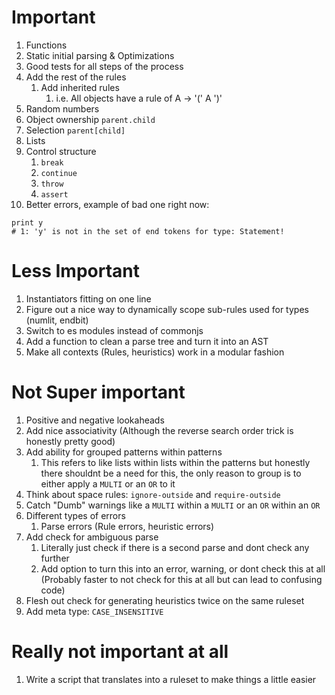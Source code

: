 # Important

1. Functions
2. Static initial parsing & Optimizations
5. Good tests for all steps of the process
6. Add the rest of the rules
    1. Add inherited rules
        1. i.e. All objects have a rule of A -> '(' A ')'
7. Random numbers
8. Object ownership `parent.child`
9. Selection `parent[child]`
10. Lists
11. Control structure
    1. `break`
    2. `continue`
    3. `throw`
    4. `assert`
12. Better errors, example of bad one right now:
```
print y
# 1: 'y' is not in the set of end tokens for type: Statement!
```

# Less Important

1. Instantiators fitting on one line
2. Figure out a nice way to dynamically scope sub-rules used for types (numlit, endbit)
3. Switch to es modules instead of commonjs
4. Add a function to clean a parse tree and turn it into an AST
5. Make all contexts (Rules, heuristics) work in a modular fashion

# Not Super important

1. Positive and negative lookaheads
2. Add nice associativity (Although the reverse search order trick is honestly pretty good)
3. Add ability for grouped patterns within patterns
    1. This refers to like lists within lists within the patterns but honestly there shouldnt be a need for this, the only reason to group is to either apply a `MULTI` or an `OR` to it
4. Think about space rules: `ignore-outside` and `require-outside`
5. Catch "Dumb" warnings like a `MULTI` within a `MULTI` or an `OR` within an `OR`
6. Different types of errors
    1. Parse errors (Rule errors, heuristic errors)
7. Add check for ambiguous parse
    1. Literally just check if there is a second parse and dont check any further
    2. Add option to turn this into an error, warning, or dont check this at all (Probably faster to not check for this at all but can lead to confusing code)
8. Flesh out check for generating heuristics twice on the same ruleset
9. Add meta type: `CASE_INSENSITIVE`

# Really not important at all

1. Write a script that translates into a ruleset to make things a little easier
